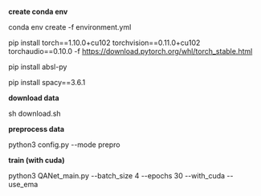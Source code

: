 **create conda env**

conda env create -f environment.yml

pip install torch==1.10.0+cu102 torchvision==0.11.0+cu102 torchaudio==0.10.0 -f https://download.pytorch.org/whl/torch_stable.html

pip install absl-py

pip install spacy==3.6.1

**download data**

sh download.sh

**preprocess data**

python3 config.py --mode prepro

**train (with cuda)**

python3 QANet_main.py --batch_size 4 --epochs 30 --with_cuda --use_ema